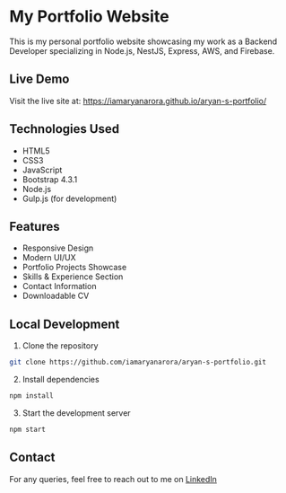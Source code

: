 # My Portfolio Website

This is my personal portfolio website showcasing my work as a Backend Developer specializing in Node.js, NestJS, Express, AWS, and Firebase.

## Live Demo
Visit the live site at: https://iamaryanarora.github.io/aryan-s-portfolio/

## Technologies Used
- HTML5
- CSS3
- JavaScript
- Bootstrap 4.3.1
- Node.js
- Gulp.js (for development)

## Features
- Responsive Design
- Modern UI/UX
- Portfolio Projects Showcase
- Skills & Experience Section
- Contact Information
- Downloadable CV

## Local Development
1. Clone the repository
```bash
git clone https://github.com/iamaryanarora/aryan-s-portfolio.git
```
2. Install dependencies
```bash
npm install
```
3. Start the development server
```bash
npm start
```

## Contact
For any queries, feel free to reach out to me on [LinkedIn](https://in.linkedin.com/in/aryan-arora-5b72392ab)
